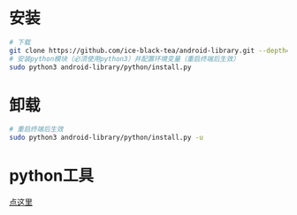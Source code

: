 # 安装

```bash
# 下载
git clone https://github.com/ice-black-tea/android-library.git --depth=1
# 安装python模块（必须使用python3）并配置环境变量（重启终端后生效）
sudo python3 android-library/python/install.py
```

# 卸载

```bash
# 重启终端后生效
sudo python3 android-library/python/install.py -u
```

# python工具

[点这里](python/README.md)
